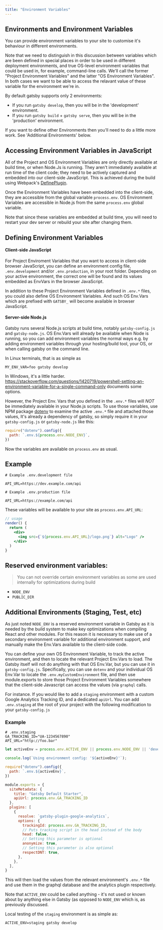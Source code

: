 ```yaml
---
title: "Environment Variables"
---
```


## Environments and Environment Variables

You can provide environment variables to your site to customise it's behaviour in different environments. 

Note that we need to distinguish in this discussion between variables which are been defined in
special places in order to be used in different deployment environments, and true OS-level 
environment variables that could be used in, for example, command-line calls.
We'll call the former "Project Environment Variables" and the latter "OS Environment Variables".
In both cases we want to be able to access the relavant value of these variable for the environment
we're in.

By default gatsby supports only 2 environments:

 * If you run `gatsby develop`, then you will be in the 'development' environment.
 * If you run `gatsby build` + `gatsby serve`, then you will be in the 'production' environment.
 
If you want to define other Environments then you'll need to do a little more work. See 'Additional Environments' below.

## Accessing Environment Variables in JavaScript

All of the Project and OS Environment Variables are only directly available at build time, or
when Node.Js is running. They aren't immediately available at run time of the client code; they
need to be actively captured and embedded into our client-side JavaScript.
This is achieved during the build using Webpack's [DefinePlugin](https://webpack.js.org/plugins/define-plugin/).

Once the Environment Variables have been embedded into the client-side, they are accessible from the
global variable `process.env`.
OS Environment Variables are accessible in Node.js from the same `process.env` global variable.

Note that since these variables are embedded at build time, you will need to restart your dev server
or rebuild your site after changing them.

## Defining Environment Variables

#### Client-side JavaScript

For Project Enviroment Variables that you want to access in client-side browser JavaScript, you can define
an environment config file, `.env.development` and/or `.env.production`, in your root folder.
Depending on your active environment, the correct one will be found and its values embedded as EnvVars in the
browser JavaScript.

In addition to these Project Environment Variables defined in `.env.*` files, you could also define
OS Environment Variables. And such OS Env.Vars which are prefixed with `GATSBY_` will become available in
browser JavaScript.

#### Server-side Node.js

Gatsby runs several Node.js scripts at build time, notably `gatsby-config.js` and `gatsby-node.js`.
OS Env.Vars will already be available when Node is running, so you can add environment variables the
normal ways e.g. by adding environment variables through your hosting/build tool, your OS, or when
calling gatsby on the command line.

In Linux terminals, that is as simple as
```
MY_ENV_VAR=foo gatsby develop
```
In Windows, it's a little harder. https://stackoverflow.com/questions/1420719/powershell-setting-an-environment-variable-for-a-single-command-only documents some options.

However, the Project Env. Vars that you defined in the `.env.*` files will *NOT* be immediately available
in your Node.js scripts. To use those variables, use NPM package [dotenv](https://www.npmjs.com/package/dotenv) to
examine the active `.env.*` file and attached those values,
It's already a dependency of gatsby, so simply require it in your `gatsby-config.js` or `gatsby-node.js` like this:

```javascript:title=gatsby-config.js
require("dotenv").config({
  path: `.env.${process.env.NODE_ENV}`,
})
```

Now the variables are available on `process.env` as usual.

## Example

```shell
# Example .env.development file

API_URL=https://dev.example.com/api
```

```shell
# Example .env.production file

API_URL=https://example.com/api
```

These variables will be available to your site as `process.env.API_URL`:

```jsx
// usage
render() {
  return (
    <div>
      <img src={`${process.env.API_URL}/logo.png`} alt="Logo" />
    </div>
  )
}
```


## Reserved environment variables:
> You can not override certain environment variables as some are used internally
> for optimizations during build

- `NODE_ENV`
- `PUBLIC_DIR`

## Additional Environments (Staging, Test, etc)

As just noted `NODE_ENV` is a reserved environment variable in Gatsby as it is needed by the build system to make key optimizations when compiling React and other modules. For this reason it is necessary to make use of a secondary environment variable for additional environment support, and manually make the Env.Vars available to the client-side code.

You can define your own OS Environment Variable, to track the active environment, and then to locate the relevant Project Env.Vars to load. The Gatsby itself will not do anything with that OS Env.Var, but you can use it in `gatsby-config.js`.
Specifically, you can use `dotenv` and your individual OS Env.Var to locate the `.env.myCustomEnvironment` file, and then use module.exports to store those Project Environment Variables somewhere that the client-side Javascript can access the values (via `graphql` calls.

For instance. If you would like to add a `staging` environment with a custom Google Analytics Tracking ID, and a dedicated `apiUrl`. You can add `.env.staging` at the root of your project with the following modification to your `gatsby-config.js`

### Example

```shell
# .env.staging
GA_TRACKING_ID="UA-1234567890"
API_URL="http://foo.bar"
```

```javascript:title=gatsby-config.js
let activeEnv = process.env.ACTIVE_ENV || process.env.NODE_ENV || 'development'

console.log(`Using environment config: '${activeEnv}'`);

require("dotenv").config({
  path: `.env.${activeEnv}`,
})

module.exports = {
  siteMetadata: {
    title: "Gatsby Default Starter",
    apiUrl: process.env.GA_TRACKING_ID
  },
  plugins: [
    {
      resolve: `gatsby-plugin-google-analytics`,
      options: {
        trackingId: process.env.GA_TRACKING_ID,
        // Puts tracking script in the head instead of the body
        head: false,
        // Setting this parameter is optional
        anonymize: true,
        // Setting this parameter is also optional
        respectDNT: true,
      },
    },
  ],
}
```

This will then load the values from the relevant environment's `.env.*` file and use them in the graphql database and the analytics plugin respectively.

Note that `ACTIVE_ENV` could be called anything - it's not used or known about by anything else in Gatsby (as opposed to `NODE_ENV` which is, as previously discussed.

Local testing of the `staging` environment is as simple as:

```
ACTIVE_ENV=staging gatsby develop
```
